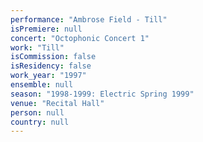 ```yaml
---
performance: "Ambrose Field - Till"
isPremiere: null
concert: "Octophonic Concert 1"
work: "Till"
isCommission: false
isResidency: false
work_year: "1997"
ensemble: null
season: "1998-1999: Electric Spring 1999"
venue: "Recital Hall"
person: null
country: null
---
```



